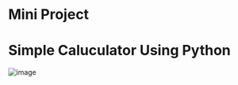 # Mini Project
# Simple Caluculator Using Python
![image](https://github.com/user-attachments/assets/cda3d118-f206-44f3-a581-57832068c21c)
